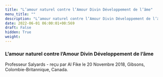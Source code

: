 ```yaml
---
title: "L’amour naturel contre l’Amour Divin Développement de l’âme"
menu_title: ""
description: "L’amour naturel contre l’Amour Divin Développement de l’âme"
date: 2022-06-01 06:00:01+00:569
draft: False
hidden: True
weight:
---
```

### L’amour naturel contre l’Amour Divin Développement de l’âme

Professeur Salyards - reçu par Al Fike le 20 Novembre 2018, Gibsons, Colombie-Britannique, Canada.



